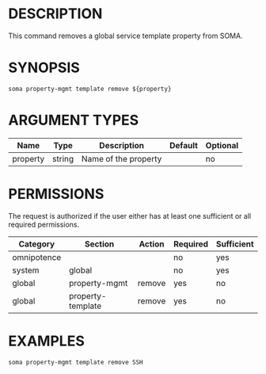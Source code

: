 # DESCRIPTION

This command removes a global service template property from SOMA.

# SYNOPSIS

```
soma property-mgmt template remove ${property}
```

# ARGUMENT TYPES

Name | Type |     Description   | Default | Optional
 --- |  --- | ----------------- | ------- | --------
property | string | Name of the property | | no

# PERMISSIONS

The request is authorized if the user either has at least one
sufficient or all required permissions.

Category | Section | Action | Required | Sufficient
 ------- | ------- | ------ | -------- | ----------
omnipotence | | | no | yes
system | global | | no | yes
global | property-mgmt | remove | yes | no
global | property-template | remove | yes | no

# EXAMPLES

```
soma property-mgmt template remove SSH
```

